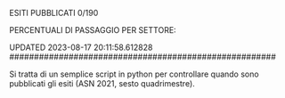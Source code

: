 ESITI PUBBLICATI 0/190 

PERCENTUALI DI PASSAGGIO PER SETTORE:

UPDATED 2023-08-17 20:11:58.612828
###################################################### 

Si tratta di un semplice script in python per controllare quando sono pubblicati gli esiti (ASN 2021, sesto quadrimestre).

